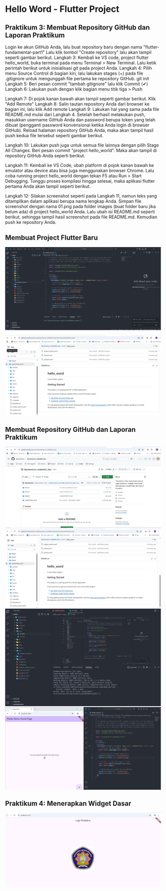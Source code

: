 
# Hello Word - Flutter Project

## Praktikum 3: Membuat Repository GitHub dan Laporan Praktikum

Login ke akun GitHub Anda, lalu buat repository baru dengan nama "flutter-fundamental-part1"
Lalu klik tombol "Create repository" lalu akan tampil seperti gambar berikut.
Langkah 3:
Kembali ke VS code, project flutter hello_world, buka terminal pada menu Terminal > New Terminal. Lalu ketik perintah berikut untuk inisialisasi git pada project Anda.
Langkah 4:
Pilih menu Source Control di bagian kiri, lalu lakukan stages (+) pada file .gitignore untuk mengunggah file pertama ke repository GitHub.
git init
Langkah 5:
Beri pesan commit "tambah gitignore" lalu klik Commit (✔)
Langkah 6:
Lakukan push dengan klik bagian menu titik tiga > Push

Langkah 7:
Di pojok kanan bawah akan tampil seperti gambar berikut. Klik "Add Remote"
Langkah 8:
Salin tautan repository Anda dari browser ke bagian ini, lalu klik Add remote
Langkah 9:
Lakukan hal yang sama pada file README.md mulai dari Langkah 4. Setelah berhasil melakukan push, masukkan username GitHub Anda dan password berupa token yang telah dibuat (pengganti password konvensional ketika Anda login di browser GitHub). Reload halaman repository GitHub Anda, maka akan tampil hasil push kedua file tersebut seperti gambar berikut.

Langkah 10:
Lakukan push juga untuk semua file lainnya dengan pilih Stage All Changes. Beri pesan commit "project hello_world". Maka akan tampil di repository GitHub Anda seperti berikut.

Langkah 11:
Kembali ke VS Code, ubah platform di pojok kanan bawah ke emulator atau device atau bisa juga menggunakan browser Chrome. Lalu coba running project hello_world dengan tekan F5 atau Run > Start Debugging. Tunggu proses kompilasi hingga selesai, maka aplikasi flutter pertama Anda akan tampil seperti berikut.

Langkah 12:
Silakan screenshot seperti pada Langkah 11, namun teks yang ditampilkan dalam aplikasi berupa nama lengkap Anda. Simpan file screenshot dengan nama 01.png pada folder images (buat folder baru jika belum ada) di project hello_world Anda. Lalu ubah isi README.md seperti berikut, sehingga tampil hasil screenshot pada file README.md. Kemudian push ke repository Anda.

## Membuat Project Flutter Baru
![Praktikum 1](img/P1.JPG)

![Praktikum 1](img/P2.JPG)

## Membuat Repository GitHub dan Laporan Praktikum


![Praktikum 1](img/P3L9.JPG)
![Praktikum 1](img/P3L10.JPG)
![Praktikum 1](img/P3L12.JPG)
![Praktikum 1](img/P3L13.JPG)

## Praktikum 4: Menerapkan Widget Dasar



![Praktikum 1](img/P4L1.JPG)
